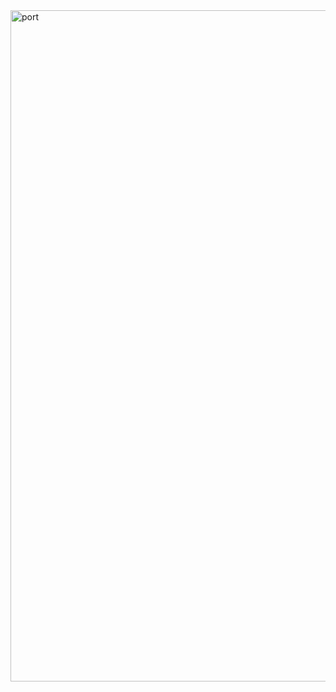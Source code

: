 
<img width="1074" alt="port" src="https://github.com/kraitsura/MovieHub/assets/144569759/64b59421-6e43-421b-b2fd-0e7724ab0398">
